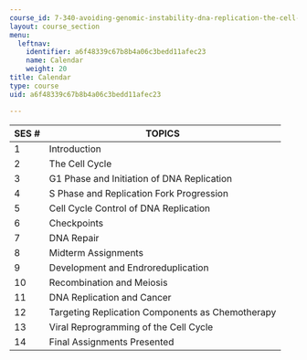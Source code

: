 ```yaml
---
course_id: 7-340-avoiding-genomic-instability-dna-replication-the-cell-cycle-and-cancer-fall-2006
layout: course_section
menu:
  leftnav:
    identifier: a6f48339c67b8b4a06c3bedd11afec23
    name: Calendar
    weight: 20
title: Calendar
type: course
uid: a6f48339c67b8b4a06c3bedd11afec23

---
```


| SES # | TOPICS |
| --- | --- |
| 1 | Introduction |
| 2 | The Cell Cycle |
| 3 | G1 Phase and Initiation of DNA Replication |
| 4 | S Phase and Replication Fork Progression |
| 5 | Cell Cycle Control of DNA Replication |
| 6 | Checkpoints |
| 7 | DNA Repair |
| 8 | Midterm Assignments |
| 9 | Development and Endroreduplication |
| 10 | Recombination and Meiosis |
| 11 | DNA Replication and Cancer |
| 12 | Targeting Replication Components as Chemotherapy |
| 13 | Viral Reprogramming of the Cell Cycle |
| 14 | Final Assignments Presented